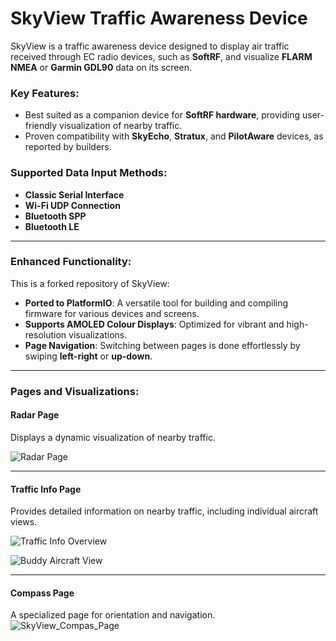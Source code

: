 # SkyView Traffic Awareness Device

SkyView is a traffic awareness device designed to display air traffic received through EC radio devices, such as **SoftRF**, and visualize **FLARM NMEA** or **Garmin GDL90** data on its screen.

### Key Features:
- Best suited as a companion device for **SoftRF hardware**, providing user-friendly visualization of nearby traffic.
- Proven compatibility with **SkyEcho**, **Stratux**, and **PilotAware** devices, as reported by builders.

### Supported Data Input Methods:
- **Classic Serial Interface**
- **Wi-Fi UDP Connection**
- **Bluetooth SPP**
- **Bluetooth LE**

---

### Enhanced Functionality:
This is a forked repository of SkyView:
- **Ported to PlatformIO**: A versatile tool for building and compiling firmware for various devices and screens.
- **Supports AMOLED Colour Displays**: Optimized for vibrant and high-resolution visualizations.
- **Page Navigation**: Switching between pages is done effortlessly by swiping **left-right** or **up-down**.

---

### Pages and Visualizations:

#### **Radar Page**  
Displays a dynamic visualization of nearby traffic.

![Radar Page](https://github.com/user-attachments/assets/2dfefb0a-5a87-4afb-b897-b5b04cc7e7e3)

---

#### **Traffic Info Page**  
Provides detailed information on nearby traffic, including individual aircraft views.

![Traffic Info Overview](https://github.com/user-attachments/assets/dbf50cfd-8fea-4adb-9e6a-514a463d0512)

![Buddy Aircraft View](https://github.com/user-attachments/assets/584c8ca4-b967-43a7-92b8-3858114f6965)

---

#### **Compass Page**  
A specialized page for orientation and navigation.
![SkyView_Compas_Page](https://github.com/user-attachments/assets/9613bb03-ed0b-48e4-b963-74c99b9cf339)

